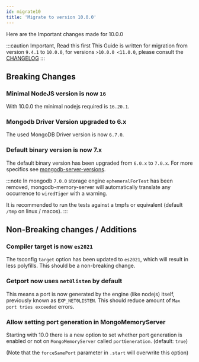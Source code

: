 ```yaml
---
id: migrate10
title: 'Migrate to version 10.0.0'
---
```


Here are the Important changes made for 10.0.0

:::caution Important, Read this first
This Guide is written for migration from version `9.4.1` to `10.0.0`, for versions `>10.0.0 <11.0.0`, please consult the [CHANGELOG](https://github.com/typegoose/mongodb-memory-server/blob/master/CHANGELOG.md)
:::

## Breaking Changes

### Minimal NodeJS version is now `16`

With 10.0.0 the minimal nodejs required is `16.20.1`.

### Mongodb Driver Version upgraded to 6.x

The used MongoDB Driver version is now `6.7.0`.

### Default binary version is now 7.x

The default binary version has been upgraded from `6.0.x` to `7.0.x`. For more specifics see [mongodb-server-versions](../mongodb-server-versions.md).

:::note
In mongodb `7.0.0` storage engine `ephemeralForTest` has been removed, mongodb-memory-server will automatically translate any occurrence to `wiredTiger` with a warning.

It is recommended to run the tests against a tmpfs or equivalent (default `/tmp` on linux / macos).
:::

## Non-Breaking changes / Additions

### Compiler target is now `es2021`

The tsconfig `target` option has been updated to `es2021`, which will result in less polyfills.
This should be a non-breaking change.

### Getport now uses `net0listen` by default

This means a port is now generated by the engine (like nodejs) itself, previously known as `EXP_NET0LISTEN`.
This should reduce amount of `Max port tries exceeded` errors.

### Allow setting port generation in MongoMemoryServer

Starting with 10.0 there is a new option to set whether port generation is enabled or not on `MongoMemoryServer` called `portGeneration`. (default: `true`)

(Note that the `forceSamePort` parameter in `.start` will overwrite this option)
